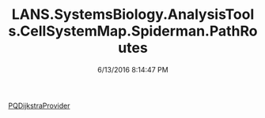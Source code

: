 ﻿---
title: LANS.SystemsBiology.AnalysisTools.CellSystemMap.Spiderman.PathRoutes
date: 6/13/2016 8:14:47 PM
---

[PQDijkstraProvider](T-LANS.SystemsBiology.AnalysisTools.CellSystemMap.Spiderman.PathRoutes.PQDijkstraProvider.html)
